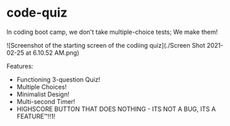 # code-quiz
In coding boot camp, we don't take multiple-choice tests; We make them!

![Screenshot of the starting screen of the codiing quiz](./Screen Shot 2021-02-25 at 6.10.52 AM.png)

Features:
* Functioning 3-question Quiz!
* Multiple Choices!
* Minimalist Design!
* Multi-second Timer!
* HIGHSCORE BUTTON THAT DOES NOTHING - ITS NOT A BUG, ITS A FEATURE™!!1!
